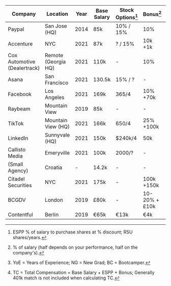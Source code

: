Company | Location | Year | Base Salary | Stock Options[^1] | Bonus[^2] | 401k Match | YoE[^3] | TC[^4]
------- | -------- | ---- | ----------- | ----------------- | ----- | -------------- | ------- | ---------------------------
Paypal | San Jose (HQ) | 2014 | 85k | 10% / 15% | 10% | 4% | NG | ~95k
Accenture | NYC | 2021 | 87k | ? / 15% | 10k +1k | <= 6% | NG | 98k
Cox Automotive (Dealertrack) | Remote (Georgia HQ) | 2021 | 110k | - | 10% | 6% (2% free) | ~2 | ~120k
Asana | San Francisco | 2021 | 130.5k | 15% / ? | - | - | BC | 130.5k
Facebook | Los Angeles | 2021 | 169k | 365/4 | 10% +70k | - | E4 | ~347k
Raybeam | Mountain View | 2019 | 85k | - | - | - | 0 | 85k
TikTok | Mountain View (HQ) | 2021 | 166k | 650/4 | 25% +100k | - | 2 | 326k / 240k
LinkedIn | Sunnyvale (HQ) | 2021 | 150k | $240k/4 | 50k | - | 2 | 275k / 225k
Callisto Media | Emeryville | 2021 | 100k | 2000/? | - | - | 0 | 100k
(Small Agency) | Croatia | - | 14.2k | - | - | - | <2 | 14.2k (USD)
Citadel Securities | NYC | 2021 | 175k | - | 100k +150k | - | NG | 425k
BCGDV | London | 2019 | £80k | - | 10-20% +£10k | - | - | ~£98k
Contentful | Berlin | 2019 | €65k | €13k | €4k | - | - | €82k

[^1]: ESPP % of salary to purchase shares at % discount; RSU shares/years.
[^2]: % of salary (half depends on your performance, half on the company's).
[^3]: YoE = Years of Experience; NG = New Grad; BC = Bootcamper.
[^4]: TC = Total Compensation = Base Salary + ESPP + Bonus; Generally 401k match is not included when calculating TC.
